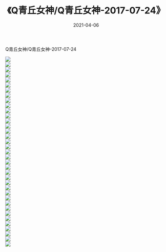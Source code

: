 ﻿---
layout: post
title:  《Q青丘女神/Q青丘女神-2017-07-24》
date:   2021-04-06
img: http://pic.660000.xyz/1:/网络美图/2021/Q青丘女神/Q青丘女神-2017-07-24/000.jpg
categories: [美女, 清纯, 唯美]
---

Q青丘女神/Q青丘女神-2017-07-24

 ![](http://pic.660000.xyz/1:/网络美图/2021/Q青丘女神/Q青丘女神-2017-07-24/001.jpg) <br>![](http://pic.660000.xyz/1:/网络美图/2021/Q青丘女神/Q青丘女神-2017-07-24/002.jpg) <br>![](http://pic.660000.xyz/1:/网络美图/2021/Q青丘女神/Q青丘女神-2017-07-24/003.jpg) <br>![](http://pic.660000.xyz/1:/网络美图/2021/Q青丘女神/Q青丘女神-2017-07-24/004.jpg) <br>![](http://pic.660000.xyz/1:/网络美图/2021/Q青丘女神/Q青丘女神-2017-07-24/005.jpg) <br>![](http://pic.660000.xyz/1:/网络美图/2021/Q青丘女神/Q青丘女神-2017-07-24/006.jpg) <br>![](http://pic.660000.xyz/1:/网络美图/2021/Q青丘女神/Q青丘女神-2017-07-24/007.jpg) <br>![](http://pic.660000.xyz/1:/网络美图/2021/Q青丘女神/Q青丘女神-2017-07-24/008.jpg) <br>![](http://pic.660000.xyz/1:/网络美图/2021/Q青丘女神/Q青丘女神-2017-07-24/009.jpg) <br>![](http://pic.660000.xyz/1:/网络美图/2021/Q青丘女神/Q青丘女神-2017-07-24/010.jpg) <br>![](http://pic.660000.xyz/1:/网络美图/2021/Q青丘女神/Q青丘女神-2017-07-24/011.jpg) <br>![](http://pic.660000.xyz/1:/网络美图/2021/Q青丘女神/Q青丘女神-2017-07-24/012.jpg) <br>![](http://pic.660000.xyz/1:/网络美图/2021/Q青丘女神/Q青丘女神-2017-07-24/013.jpg) <br>![](http://pic.660000.xyz/1:/网络美图/2021/Q青丘女神/Q青丘女神-2017-07-24/014.jpg) <br>![](http://pic.660000.xyz/1:/网络美图/2021/Q青丘女神/Q青丘女神-2017-07-24/015.jpg) <br>![](http://pic.660000.xyz/1:/网络美图/2021/Q青丘女神/Q青丘女神-2017-07-24/016.jpg) <br>![](http://pic.660000.xyz/1:/网络美图/2021/Q青丘女神/Q青丘女神-2017-07-24/017.jpg) <br>![](http://pic.660000.xyz/1:/网络美图/2021/Q青丘女神/Q青丘女神-2017-07-24/018.jpg) <br>![](http://pic.660000.xyz/1:/网络美图/2021/Q青丘女神/Q青丘女神-2017-07-24/019.jpg) <br>![](http://pic.660000.xyz/1:/网络美图/2021/Q青丘女神/Q青丘女神-2017-07-24/020.jpg) <br>![](http://pic.660000.xyz/1:/网络美图/2021/Q青丘女神/Q青丘女神-2017-07-24/021.jpg) <br>![](http://pic.660000.xyz/1:/网络美图/2021/Q青丘女神/Q青丘女神-2017-07-24/022.jpg) <br>![](http://pic.660000.xyz/1:/网络美图/2021/Q青丘女神/Q青丘女神-2017-07-24/023.jpg) <br>![](http://pic.660000.xyz/1:/网络美图/2021/Q青丘女神/Q青丘女神-2017-07-24/024.jpg) <br>![](http://pic.660000.xyz/1:/网络美图/2021/Q青丘女神/Q青丘女神-2017-07-24/025.jpg) <br>![](http://pic.660000.xyz/1:/网络美图/2021/Q青丘女神/Q青丘女神-2017-07-24/026.jpg) <br>![](http://pic.660000.xyz/1:/网络美图/2021/Q青丘女神/Q青丘女神-2017-07-24/027.jpg) <br>![](http://pic.660000.xyz/1:/网络美图/2021/Q青丘女神/Q青丘女神-2017-07-24/028.jpg) <br>![](http://pic.660000.xyz/1:/网络美图/2021/Q青丘女神/Q青丘女神-2017-07-24/029.jpg) <br>![](http://pic.660000.xyz/1:/网络美图/2021/Q青丘女神/Q青丘女神-2017-07-24/030.jpg) <br>![](http://pic.660000.xyz/1:/网络美图/2021/Q青丘女神/Q青丘女神-2017-07-24/031.jpg) <br>![](http://pic.660000.xyz/1:/网络美图/2021/Q青丘女神/Q青丘女神-2017-07-24/032.jpg) <br>![](http://pic.660000.xyz/1:/网络美图/2021/Q青丘女神/Q青丘女神-2017-07-24/033.jpg) <br>![](http://pic.660000.xyz/1:/网络美图/2021/Q青丘女神/Q青丘女神-2017-07-24/034.jpg) <br>![](http://pic.660000.xyz/1:/网络美图/2021/Q青丘女神/Q青丘女神-2017-07-24/035.jpg) <br>![](http://pic.660000.xyz/1:/网络美图/2021/Q青丘女神/Q青丘女神-2017-07-24/036.jpg) <br>![](http://pic.660000.xyz/1:/网络美图/2021/Q青丘女神/Q青丘女神-2017-07-24/037.jpg) <br>